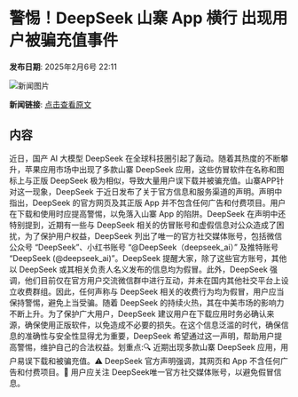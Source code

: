 # ​警惕！DeepSeek 山寨 App 横行 出现用户被骗充值事件

**发布日期**: 2025年2月6号 22:11

![新闻图片](https://upload.chinaz.com/2025/0206/2025020620090571780.png)

**新闻链接**: [点击查看原文](https://www.aibase.com/zh/news/15118)

## 内容

近日，国产 AI 大模型 DeepSeek 在全球科技圈引起了轰动。随着其热度的不断攀升，苹果应用市场中出现了多款山寨 DeepSeek 应用，这些仿冒软件在名称和图标上与正版 DeepSeek 极为相似，导致大量用户误下载并被骗充值。山寨APP针对这一现象，DeepSeek 于近日发布了关于官方信息和服务渠道的声明。声明中指出，DeepSeek 的官方网页及其正版 App 并不包含任何广告和付费项目。用户在下载和使用时应提高警惕，以免落入山寨 App 的陷阱。DeepSeek 在声明中还特别提到，近期有一些与 DeepSeek 相关的仿冒账号和虚假信息对公众造成了困扰，为了保护用户权益，DeepSeek 列出了唯一的官方社交媒体账号，包括微信公众号 “DeepSeek”、小红书账号 “@DeepSeek（deepseek_ai）” 及推特账号 “DeepSeek (@deepseek_ai)”。DeepSeek 提醒大家，除了这些官方账号，其他以 DeepSeek 或其相关负责人名义发布的信息均为假冒。此外，DeepSeek 强调，他们目前仅在官方用户交流微信群中进行互动，并未在国内其他社交平台上设立收费群组。因此，任何声称与 DeepSeek 相关的收费行为均为假冒，用户应当保持警惕，避免上当受骗。随着 DeepSeek 的持续火热，其在中美市场的影响力不断上升。为了保护广大用户，DeepSeek 建议用户在下载应用时务必确认来源，确保使用正版软件，以免造成不必要的损失。在这个信息泛滥的时代，确保信息的准确性与安全性显得尤为重要，DeepSeek 希望通过这一声明，帮助用户提高警惕，维护自己的合法权益。划重点:🔍 近期出现多款山寨 DeepSeek 应用，用户易误下载和被骗充值。⚠️ DeepSeek 官方声明强调，其网页和 App 不含任何广告和付费项目。📱 用户应关注 DeepSeek唯一官方社交媒体账号，以避免假冒信息。
